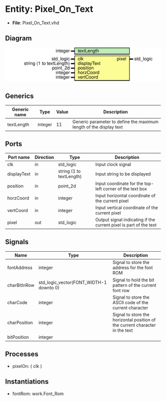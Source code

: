 
# Entity: Pixel_On_Text 
- **File**: Pixel_On_Text.vhd

## Diagram
![Diagram](Pixel_On_Text.svg "Diagram")
## Generics

| Generic name | Type    | Value | Description                                                        |
| ------------ | ------- | ----- | ------------------------------------------------------------------ |
| textLength   | integer | 11    | Generic parameter to define the maximum length of the display text |

## Ports

| Port name   | Direction | Type                     | Description                                                       |
| ----------- | --------- | ------------------------ | ----------------------------------------------------------------- |
| clk         | in        | std_logic                | Input clock signal                                                |
| displayText | in        | string (1 to textLength) | Input string to be displayed                                      |
| position    | in        | point_2d                 | Input coordinate for the top-left corner of the text box          |
| horzCoord   | in        | integer                  | Input horizontal coordinate of the current pixel                  |
| vertCoord   | in        | integer                  | Input vertical coordinate of the current pixel                    |
| pixel       | out       | std_logic                | Output signal indicating if the current pixel is part of the text |

## Signals

| Name         | Type                                    | Description                                                                  |
| ------------ | --------------------------------------- | ---------------------------------------------------------------------------- |
| fontAddress  | integer                                 | Signal to store the address for the font ROM                                 |
| charBitInRow | std_logic_vector(FONT_WIDTH-1 downto 0) | Signal to hold the bit pattern of the current font row                       |
| charCode     | integer                                 | Signal to store the ASCII code of the current character                      |
| charPosition | integer                                 | Signal to store the horizontal position of the current character in the text |
| bitPosition  | integer                                 |                                                                              |

## Processes
- pixelOn: ( clk )

## Instantiations

- fontRom: work.Font_Rom
